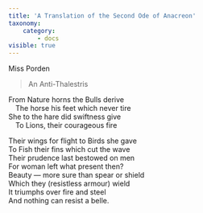 ```yaml
---
title: 'A Translation of the Second Ode of Anacreon'
taxonomy:
    category:
        - docs
visible: true
---
```


<div class="author">Miss Porden</div>

> An Anti-Thalestris
  
From Nature horns the Bulls derive  
&emsp;The horse his feet which never tire  
She to the hare did swiftness give  
&emsp;To Lions, their courageous fire  
  
Their wings for flight to Birds she gave  
To Fish their fins which cut the wave  
Their prudence last bestowed on men  
For woman left what present then?  
Beauty — more sure than spear or shield  
Which they (resistless armour) wield  
It triumphs over fire and steel  
And nothing can resist a belle.